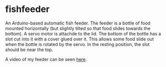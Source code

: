 # fishfeeder
An Arduino-based automatic fish feeder. The feeder is a bottle of food mounted horizontally (but slightly tilted so that food slides towards the bottom). A servo motor is attachde to the lid. The bottom of the bottle has a slot cut into it with a cover glued over it. This allows some food slide out when the bottle is rotated by the servo. In the resting position, the slot should be near the top.

A video of my feeder can be seen [here](media/feeder.mp4).